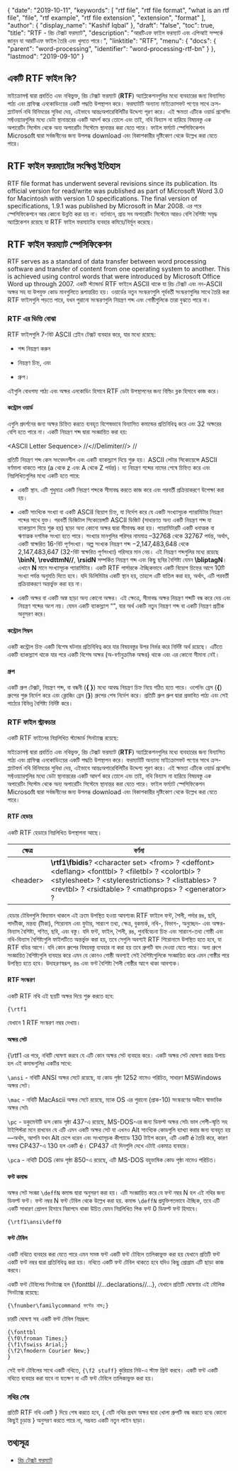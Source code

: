 {
  "date": "2019-10-11",
  "keywords": [
    "rtf file",
    "rtf file format",
    "what is an rtf file",
    "file",
    "rtf example",
    "rtf file extension",
    "extension",
    "format"
  ],
  "author": {
    "display_name": "Kashif Iqbal"
  },
  "draft": "false",
  "toc": true,
  "title": "RTF - রিচ টেক্সট ফরম্যাট",
  "description": "আরটিএফ ফাইল ফরম্যাট এবং এপিআই সম্পর্কে জানুন যা আরটিএফ ফাইল তৈরি এবং খুলতে পারে।",
  "linktitle": "RTF",
  "menu": {
    "docs": {
      "parent": "word-processing",
      "identifier": "word-processing-rtf-bn"
    }
  },
  "lastmod": "2019-09-10"
}

## একটি RTF ফাইল কি?

মাইক্রোসফ্ট দ্বারা প্রবর্তিত এবং নথিভুক্ত, রিচ টেক্সট ফরম্যাট (**RTF**) অ্যাপ্লিকেশনগুলির মধ্যে ব্যবহারের জন্য বিন্যাসিত পাঠ্য এবং গ্রাফিক্স এনকোডিংয়ের একটি পদ্ধতি উপস্থাপন করে। ফরম্যাটটি অন্যান্য মাইক্রোসফট পণ্যের সাথে ক্রস-প্ল্যাটফর্ম নথি বিনিময়ের সুবিধা দেয়, এইভাবে আন্তঃঅপারেবিলিটির উদ্দেশ্য পূরণ করে। এই ক্ষমতা এটিকে ওয়ার্ড প্রসেসিং সফ্টওয়্যারগুলির মধ্যে ডেটা স্থানান্তরের একটি আদর্শ করে তোলে এবং তাই, নথি বিন্যাস না হারিয়ে বিষয়বস্তু এক অপারেটিং সিস্টেম থেকে অন্য অপারেটিং সিস্টেমে স্থানান্তর করা যেতে পারে। ফাইল ফর্ম্যাট স্পেসিফিকেশন Microsoft দ্বারা সর্বজনীনের জন্য উপলব্ধ download এবং বিকাশকারীর দৃষ্টিকোণ থেকে উল্লেখ করা যেতে পারে।

## RTF ফাইল ফরম্যাটের সংক্ষিপ্ত ইতিহাস ##

RTF file format has underwent several revisions since its publication. Its official version for read/write was published as part of Microsoft Word 3.0 for Macintosh with version 1.0 specifications. The final version of specifications, 1.9.1 was published by Microsoft in Mar 2008. এর পরে স্পেসিফিকেশনে আর কোনো উন্নতি করা হয় না। বর্তমানে, প্রায় সব অপারেটিং সিস্টেমে আরও বেশি বৈশিষ্ট্য সমৃদ্ধ অ্যাপ্লিকেশন রয়েছে যা RTF ফাইল ফরম্যাটের ব্যবহার কমিয়ে/নির্মূল করেছে।

## RTF ফাইল ফরম্যাট স্পেসিফিকেশন ##

RTF serves as a standard of data transfer between word processing software and transfer of content from one operating system to another. This is achieved using control words that were introduced by Microsoft Office Word up through 2007. একটি স্ট্যান্ডার্ড RTF ফাইলে ASCII থাকে যা রিচ টেক্সট এবং নন-ASCII অক্ষর সহ যা উপযুক্ত কোড মানগুলিতে রূপান্তরিত হয়। ওয়ার্ডের নতুন সংস্করণগুলি পূর্ববর্তী সংস্করণগুলির সাথে তৈরি করা RTF ফাইলগুলি পড়তে পারে, যখন পুরানো সংস্করণগুলি নিয়ন্ত্রণ শব্দ এবং গোষ্ঠীগুলিকে তারা বুঝতে পারে না।

### RTF এর ভিত্তি বোঝা ###

RTF ফাইলগুলি 7-বিট ASCII প্লেইন টেক্সট ব্যবহার করে, যার মধ্যে রয়েছে:

* শব্দ নিয়ন্ত্রণ করুন

* নিয়ন্ত্রণ চিহ্ন, এবং

* গ্রুপ।


এইগুলি বোধগম্য পাঠ্য এবং অক্ষর এনকোডিং হিসাবে RTF ডেটা উপস্থাপনের জন্য বিল্ডিং ব্লক হিসাবে কাজ করে।

#### কন্ট্রোল ওয়ার্ড ####

এগুলি প্রদর্শনের জন্য অক্ষর চিহ্নিত করতে ব্যবহৃত বিশেষভাবে বিন্যাসিত কমান্ডের প্রতিনিধিত্ব করে এবং 32 অক্ষরের বেশি হতে পারে না। একটি নিয়ন্ত্রণ শব্দ দ্বারা সংজ্ঞায়িত করা হয়:

\<ASCII Letter Sequence> //<//Delimiter//> //

প্রতিটি নিয়ন্ত্রণ শব্দ কেস সংবেদনশীল এবং একটি ব্যাকস্ল্যাশ দিয়ে শুরু হয়। ASCII লেটার সিকোয়েন্সে ASCII বর্ণমালা থাকতে পারে (a থেকে z এবং A থেকে Z পর্যন্ত)। দ্য<Delimite> নিয়ন্ত্রণ শব্দের নামের শেষে চিহ্নিত করে এবং নিম্নলিখিতগুলির মধ্যে একটি হতে পারে:

* একটি স্থান. এটি শুধুমাত্র একটি নিয়ন্ত্রণ শব্দকে সীমাবদ্ধ করতে কাজ করে এবং পরবর্তী প্রক্রিয়াকরণে উপেক্ষা করা হয়।

* একটি সাংখ্যিক সংখ্যা বা একটি ASCII বিয়োগ চিহ্ন, যা নির্দেশ করে যে একটি সংখ্যাসূচক প্যারামিটার নিয়ন্ত্রণ শব্দের সাথে যুক্ত। পরবর্তী ডিজিটাল সিকোয়েন্সটি ASCII ডিজিট (সাধারণত অন্য একটি নিয়ন্ত্রণ শব্দ যা ব্যাকস্ল্যাশ দিয়ে শুরু হয়) ছাড়া অন্য কোনো অক্ষর দ্বারা সীমাবদ্ধ করা হয়। প্যারামিটারটি একটি ধনাত্মক বা ঋণাত্মক দশমিক সংখ্যা হতে পারে। সংখ্যার মানগুলির পরিসর নামমাত্র –32768 থেকে 32767 পর্যন্ত, অর্থাৎ, একটি স্বাক্ষরিত 16-বিট পূর্ণসংখ্যা। অল্প সংখ্যক নিয়ন্ত্রণ শব্দ −2,147,483,648 থেকে 2,147,483,647 (32-বিট স্বাক্ষরিত পূর্ণসংখ্যা) পরিসরে মান নেয়। এই নিয়ন্ত্রণ শব্দগুলির মধ্যে রয়েছে **\binN**, **\revdttmN//**, **\rsidN** সম্পর্কিত নিয়ন্ত্রণ শব্দ এবং কিছু ছবির বৈশিষ্ট্য যেমন **\bliptagN**। এখানে **N** মানে সংখ্যাসূচক প্যারামিটার। একটি RTF পার্সারকে ঐচ্ছিকভাবে একটি বিয়োগ চিহ্নের আগে 10টি সংখ্যা পর্যন্ত অনুমতি দিতে হবে। যদি ডিলিমিটার একটি স্থান হয়, তাহলে এটি বাতিল করা হয়, অর্থাৎ, এটি পরবর্তী প্রক্রিয়াকরণে অন্তর্ভুক্ত করা হয় না।

* একটি অক্ষর বা একটি অঙ্ক ছাড়া অন্য কোনো অক্ষর। এই ক্ষেত্রে, সীমাবদ্ধ অক্ষর নিয়ন্ত্রণ শব্দটি বন্ধ করে দেয় এবং নিয়ন্ত্রণ শব্দের অংশ নয়। যেমন একটি ব্যাকস্ল্যাশ “\", যার অর্থ একটি নতুন নিয়ন্ত্রণ শব্দ বা একটি নিয়ন্ত্রণ প্রতীক অনুসরণ করে।


#### কন্ট্রোল সিম্বল ####

একটি কন্ট্রোল চিহ্ন একটি বিশেষ ঘটনার প্রতিনিধিত্ব করে যার বিষয়বস্তুর উপর নির্ভর করে নির্দিষ্ট অর্থ রয়েছে। এটিতে একটি ব্যাকস্ল্যাশ থাকে যার পরে একটি বিশেষ অক্ষর (অ-বর্ণানুক্রমিক অক্ষর) থাকে এবং এর কোনো সীমানা নেই।

#### গ্রুপ ####

একটি গ্রুপ টেক্সট, নিয়ন্ত্রণ শব্দ, বা বন্ধনী (**{ }**) মধ্যে আবদ্ধ নিয়ন্ত্রণ চিহ্ন নিয়ে গঠিত হতে পারে। ওপেনিং ব্রেস (**{**) গ্রুপের শুরু নির্দেশ করে এবং ক্লোজিং ব্রেস (**}**) গ্রুপের শেষ নির্দেশ করে। প্রতিটি গ্রুপ গ্রুপ দ্বারা প্রভাবিত পাঠ্য এবং সেই পাঠ্যের বিভিন্ন বৈশিষ্ট্য নির্দিষ্ট করে।

### RTF ফাইল স্ট্রাকচার ###

একটি RTF ফাইলের নিম্নলিখিত স্ট্যান্ডার্ড সিনট্যাক্স রয়েছে:

মাইক্রোসফ্ট দ্বারা প্রবর্তিত এবং নথিভুক্ত, রিচ টেক্সট ফরম্যাট (**RTF**) অ্যাপ্লিকেশনগুলির মধ্যে ব্যবহারের জন্য বিন্যাসিত পাঠ্য এবং গ্রাফিক্স এনকোডিংয়ের একটি পদ্ধতি উপস্থাপন করে। ফরম্যাটটি অন্যান্য মাইক্রোসফট পণ্যের সাথে ক্রস-প্ল্যাটফর্ম নথি বিনিময়ের সুবিধা দেয়, এইভাবে আন্তঃঅপারেবিলিটির উদ্দেশ্য পূরণ করে। এই ক্ষমতা এটিকে ওয়ার্ড প্রসেসিং সফ্টওয়্যারগুলির মধ্যে ডেটা স্থানান্তরের একটি আদর্শ করে তোলে এবং তাই, নথি বিন্যাস না হারিয়ে বিষয়বস্তু এক অপারেটিং সিস্টেম থেকে অন্য অপারেটিং সিস্টেমে স্থানান্তর করা যেতে পারে। ফাইল ফর্ম্যাট স্পেসিফিকেশন Microsoft দ্বারা সর্বজনীনের জন্য উপলব্ধ download এবং বিকাশকারীর দৃষ্টিকোণ থেকে উল্লেখ করা যেতে পারে।

#### RTF হেডার ####

একটি RTF হেডারে নিম্নলিখিত উপস্থাপনা আছে।

|ক্ষেত্র | বর্ণনা
---|---|
|\<header> |**\rtf1\fbidis**? \<character set> \<from> ? \<deffont> \<deflang> \<fonttbl> ? \<filetbl> ? \<colortbl> ? \<stylesheet> ? \<stylerestrictions> ? \<listtables> ? \<revtbl> ? \<rsidtable> ? \<mathprops> ? \<generator> ?

হেডার টেবিলগুলি বিদ্যমান থাকলে এই ক্রমে উপস্থিত হওয়া আবশ্যক৷ RTF ফাইলে ফন্ট, শৈলী, পর্দার রঙ, ছবি, পাদটীকা, মন্তব্য (টীকা), শিরোনাম এবং ফুটার, সারাংশ তথ্য, ক্ষেত্র, বুকমার্ক, নথি-, বিভাগ-, অনুচ্ছেদ- এবং অক্ষর-বিন্যাস বৈশিষ্ট্য, গণিত, ছবি, এবং বস্তু। যদি ফন্ট, ফাইল, শৈলী, রঙ, পুনর্বিবেচনা চিহ্ন এবং সারাংশ-তথ্য গোষ্ঠী এবং নথি-বিন্যাস বৈশিষ্ট্যগুলি ফাইলটিতে অন্তর্ভুক্ত করা হয়, তবে সেগুলি অবশ্যই RTF শিরোনামে উপস্থিত হতে হবে, যা RTF বডির আগে। যদি কোন গ্রুপের বিষয়বস্তু ব্যবহার না করা হয় তবে গ্রুপটি বাদ দেওয়া যেতে পারে। অন্য গ্রুপে সংজ্ঞায়িত বৈশিষ্ট্যগুলি ব্যবহার করে এমন যে কোনও গোষ্ঠী অবশ্যই সেই বৈশিষ্ট্যগুলিকে সংজ্ঞায়িত করে এমন গোষ্ঠীর পরে উপস্থিত হতে হবে। উদাহরণস্বরূপ, রঙ এবং ফন্ট বৈশিষ্ট্য শৈলী গোষ্ঠীর আগে থাকা আবশ্যক।

#### RTF সংস্করণ ####

একটি RTF নথি এই ছয়টি অক্ষর দিয়ে শুরু করতে হবে:

```
{\rtf1
```
যেখানে 1 RTF সংস্করণ নম্বর দেখায়।

#### অক্ষর সেট ####

{\rtf1 এর পরে, নথিটি ঘোষণা করবে যে এটি কোন অক্ষর সেট ব্যবহার করে। একটি অক্ষর সেট ঘোষণা করার উপায় হল এই কমান্ডগুলির একটির সাথে:

`\ansi` - নথিটি ANSI অক্ষর সেটে রয়েছে, যা কোড পৃষ্ঠা 1252 নামেও পরিচিত, সাধারণ MSWindows অক্ষর সেট।

`\mac` - নথিটি MacAscii অক্ষর সেটে রয়েছে, ম্যাক OS এর পুরানো (প্রাক-10) সংস্করণের অধীনে স্বাভাবিক অক্ষর সেট৷

`\pc` - ডকুমেন্টটি ডস কোড পৃষ্ঠা 437-এ রয়েছে, MS-DOS-এর জন্য ডিফল্ট অক্ষর সেট৷ ভাল পেশী-স্মৃতি সহ টাইপিস্টরা মনে রাখবেন যে এটি এমন একটি অক্ষর সেট যা এখনও Alt সাংখ্যিক কোডগুলি ব্যাখ্যা করার জন্য ব্যবহৃত হয়—অর্থাৎ, আপনি যখন Alt চেপে ধরেন এবং সংখ্যাসূচক কীপ্যাডে 130 টাইপ করেন, এটি একটি é তৈরি করে, কারণ অক্ষর CP437-এ 130 হল একটি é। CP437 এই দিনগুলি দেখে এটাই একমাত্র ব্যবহার।

`\pca` - নথিটি DOS কোড পৃষ্ঠা 850-এ রয়েছে, এটি MS-DOS বহুভাষিক কোড পৃষ্ঠা নামেও পরিচিত।

#### ফন্ট কমান্ড ####

অক্ষর সেট সংজ্ঞা `\deffN` কমান্ড দ্বারা অনুসরণ করা হয়। এটি সংজ্ঞায়িত করে যে ফন্ট নম্বর N হল এই নথির জন্য ডিফল্ট ফন্ট। ফন্ট নম্বর N ফন্ট টেবিল থেকে উল্লেখ করা হয়. কমান্ড `\deffN` প্রযুক্তিগতভাবে ঐচ্ছিক, তবে এটি একটি সাধারণ প্রোলগ হিসাবে নিরাপদে থাকা উচিত যেমন নিম্নলিখিত পিক ফন্ট 0 ডিফল্ট ফন্ট হিসাবে।

`{\rtf1\ansi\deff0`

#### ফন্ট টেবিল ####

একটি নথিতে ব্যবহার করা যেতে পারে এমন সমস্ত ফন্ট একটি ফন্ট টেবিলে তালিকাভুক্ত করা হয় যেখানে প্রতিটি ফন্ট একটি ফন্ট নম্বর দ্বারা প্রতিনিধিত্ব করা হয়। নথিতে একটি ফন্ট টেবিল থাকতে হবে যদিও কিছু প্রোগ্রাম এটি ছাড়া কাজ করবে।

একটি ফন্ট টেবিলের সিনট্যাক্স হল {\fonttbl //...declarations//...}, যেখানে প্রতিটি ঘোষণার এই মৌলিক সিনট্যাক্স রয়েছে:

`{\fnumber\familycommand ফন্টের নাম;}`

চারটি ঘোষণা সহ একটি ফন্ট টেবিল নিম্নরূপ:

```
{\fonttbl
{\f0\froman Times;}
{\f1\fswiss Arial;}
{\f2\fmodern Courier New;}
}
```

সেই ফন্ট টেবিলের সাথে একটি নথিতে, `{\f2 stuff}` কুরিয়ার নিউ-এ স্টাফ প্রিন্ট করবে। একটি ফন্ট একটি নথিতে ব্যবহার করা যাবে না যতক্ষণ না এটি ফন্ট টেবিলে তালিকাভুক্ত করা হয়।

### নথির শেষ ###

প্রতিটি RTF নথি একটি } দিয়ে শেষ করতে হবে, { যেটি নথির প্রথম অক্ষর দ্বারা খোলা গ্রুপটি বন্ধ করতে হবে৷ কোনো কিছুই চূড়ান্ত } অনুসরণ করতে পারে না, সম্ভবত একটি নতুন লাইন ছাড়া।

## তথ্যসূত্র ##

* [রিচ টেক্সট ফরম্যাট](https://en.wikipedia.org/wiki/Rich_Text_Format)

